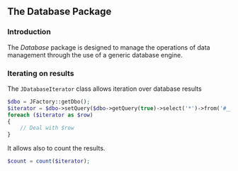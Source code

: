 ## The Database Package

### Introduction

The *Database* package is designed to manage the operations of data
management through the use of a generic database engine.

### Iterating on results

The `JDatabaseIterator` class allows iteration over
database results

```php
$dbo = JFactory::getDbo();
$iterator = $dbo->setQuery($dbo->getQuery(true)->select('*')->from('#__content'))->getIterator();
foreach ($iterator as $row)
{
    // Deal with $row
}
```

It allows also to count the results.

```php
$count = count($iterator);
```

